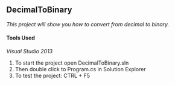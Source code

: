 ## DecimalToBinary 

*This project will show you how to convert from decimal to binary.*

#### Tools Used

*Visual Studio 2013*

1. To start the project open DecimalToBinary.sln
1. Then double click to Program.cs in Solution Explorer
1. To test the project: CTRL + F5
